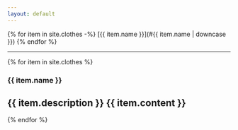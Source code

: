 ```yaml
---
layout: default
---
```

{% for item in site.clothes -%}
[{{ item.name }}](#{{ item.name | downcase }})
{% endfor %}

----

{% for item in site.clothes %}
### {{ item.name }}
  {{ item.description }}
  {{ item.content }}
----
{% endfor %}
